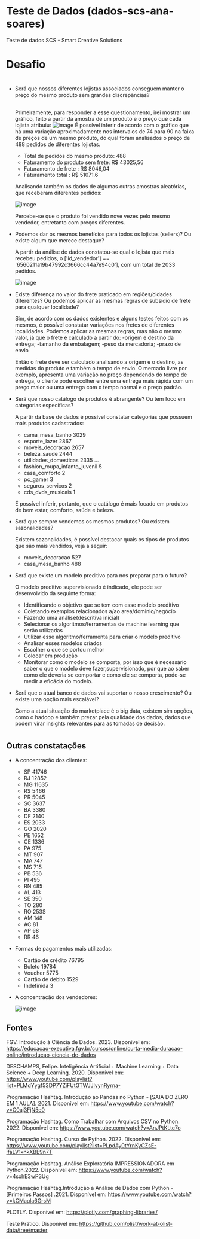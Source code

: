 # Teste de Dados (dados-scs-ana-soares)
Teste de dados SCS - Smart Creative Solutions
##
# Desafio 
#
* Será que nossos diferentes lojistas associados conseguem manter o preço do mesmo produto sem grandes discrepâncias?
  ##
    Primeiramente, para responder a esse questionamento, irei mostrar um gráfico, feito a partir da amostra de um produto e o  preço que cada lojista atribuiu:
   ![image](https://github.com/Yyfii/dados-scs-ana-soares/assets/125479516/d2fef7ba-a8c1-40eb-971f-140024d85f63)
  É possível inferir de acordo com o gráfico que há uma variação aproximadamente nos intervalos de 74 para 90 na faixa de preços de um mesmo produto, do qual foram analisados o preço de 488 pedidos de diferentes lojistas.
  
   - Total de pedidos do mesmo produto: 488
   - Faturamento do produto sem frete: R$ 43025,56
   - Faturamento de frete            : R$ 8046,04
   - Faturamento total               : R$ 51071.6

   
   Analisando também os dados de algumas outras amostras aleatórias, que receberam diferentes pedidos:
   
   ![image](https://github.com/Yyfii/dados-scs-ana-soares/assets/125479516/ec244a98-b9f4-4e60-86bf-40932b2eef17)

    Percebe-se que o produto foi vendido nove vezes pelo mesmo vendedor, entretanto com preços diferentes.
   
* Podemos dar os mesmos benefícios para todos os lojistas (sellers)? Ou existe algum que merece destaque?

  A partir da análise de dados constatou-se qual o lojista que mais recebeu pedidos, o ['id_vendedor'] == '6560211a19b47992c3666cc44a7e94c0'], com um total de 2033 pedidos.
  
  ![image](https://github.com/Yyfii/dados-scs-ana-soares/assets/125479516/d6599c44-57cb-4aaa-a601-9277570f713f)

* Existe diferença no valor do frete praticado em regiões/cidades diferentes? Ou podemos aplicar as mesmas regras de subsídio de frete para qualquer localidade?
  
   Sim, de acordo com os dados existentes e alguns testes feitos com os mesmos, é possível constatar variações nos fretes de diferentes localidades. Podemos aplicar as mesmas regras, mas não o mesmo valor, já que o frete é calculado a partir do:
    -origem e destino da entrega;
    -tamanho da embalagem;
    -peso da mercadoria;
    -prazo de envio
  
    Então o frete deve ser calculado analisando a origem e o destino, as medidas do produto e também o tempo de envio. O mercado livre por exemplo, apresenta uma variação no preço dependendo do tempo de entrega, o cliente pode escolher entre uma entrega mais rápida 
 com um preço maior ou uma entrega com o tempo normal e o preço padrão.

* Será que nosso catálogo de produtos é abrangente? Ou tem foco em categorias específicas?
   
   A partir da base de dados é possível constatar categorias que possuem mais produtos cadastrados:

    - cama_mesa_banho                3029
    - esporte_lazer                  2867
    - moveis_decoracao               2657
    - beleza_saude                   2444
    - utilidades_domesticas          2335
      ...
    - fashion_roupa_infanto_juvenil  5
    - casa_comforto                  2
    - pc_gamer                       3
    - seguros_servicos               2
    - cds_dvds_musicais              1

  É possível inferir, portanto, que o catálogo é mais focado em produtos de bem estar, comforto, saúde e beleza.
  

* Será que sempre vendemos os mesmos produtos? Ou existem sazonalidades?
  
  Existem sazonalidades, é possível destacar quais os tipos de produtos que são mais vendidos, veja a seguir:
    
  - moveis_decoracao   527 
  - casa_mesa_banho    488
    
* Será que existe um modelo preditivo para nos preparar para o futuro?
  
   O modelo preditivo  supervisionado é indicado, ele pode ser desenvolvido da seguinte forma:
  
    - Identificando o objetivo que se tem com esse modelo preditivo
    - Coletando exemplos relacionados a/ao area/dominio/negócio
    - Fazendo uma análise(descritiva inicial)
    - Selecionar os algoritmos/ferramentas de machine learning que serão utilizadas
    - Utilizar esse algoritmo/ferramenta para criar o modelo preditivo
    - Analisar esses modelos criados
    - Escolher o que se portou melhor
    - Colocar em produção
    - Monitorar como o modelo se comporta, por isso que é necessário saber o que o modelo deve fazer,supervisionado, por que ao saber como ele deveria se comportar e como ele se comporta, pode-se medir a eficácia do modelo.
 
      
* Será que o atual banco de dados vai suportar o nosso crescimento? Ou existe uma opção mais escalável?
  
   Como a atual situação do marketplace é o big data, existem sim opções, como o hadoop e também prezar pela  qualidade dos dados, dados que podem virar insights relevantes para as tomadas de decisão.

#
## Outras constatações

* A concentração dos clientes:

  - SP    41746
  - RJ    12852
  - MG    11635
  - RS     5466
  - PR     5045
  - SC     3637
  - BA     3380
  - DF     2140
  - ES     2033
  - GO     2020
  - PE     1652
  - CE     1336
  - PA      975
  - MT      907
  - MA      747
  - MS      715
  - PB      536
  - PI      495
  - RN      485
  - AL      413
  - SE      350
  - TO      280
  - RO      253S
  - AM      148
  - AC       81
  - AP       68
  - RR       46
  
* Formas de pagamentos mais utilizadas:
  
   - Cartão de crédito  76795
   - Boleto             19784
   - Voucher            5775
   - Cartão de debito   1529
   - Indefinida         3
     
* A concentração dos vendedores:

  ![image](https://github.com/Yyfii/dados-scs-ana-soares/assets/125479516/3e23dbd3-80fa-44d7-8181-2ba0250396d6)

## Fontes

FGV. Introdução à Ciência de Dados. 2023. Disponível em: https://educacao-executiva.fgv.br/cursos/online/curta-media-duracao-online/introducao-ciencia-de-dados

DESCHAMPS, Felipe. Inteligência Artificial + Machine Learning + Data Science + Deep Learning. 2020. Disponível em: https://www.youtube.com/playlist?list=PLMdYygf53DP7YZiFUtGTWJJlvynRyrna-

Programação Hashtag. Introdução ao Pandas no Python - [SAIA DO ZERO EM 1 AULA]. 2021. Disponível em: https://www.youtube.com/watch?v=C0aj3FjN5e0

Programação Hashtag. Como Trabalhar com Arquivos CSV no Python. 2022. Disponível em: https://www.youtube.com/watch?v=AnJPtKLtc7o

Programação Hashtag. Curso de Python. 2022. Disponível em: https://www.youtube.com/playlist?list=PLpdAy0tYrnKyCZsE-ifaLV1xnkXBE9n7T

Programação Hashtag. Análise Exploratória IMPRESSIONADORA em Python.2022. Disponível em: https://www.youtube.com/watch?v=4sxhE3wP3Ug

Programação Hashtag.Introdução a Análise de Dados com Python - [Primeiros Passos] .2021. Disponível em: https://www.youtube.com/watch?v=kCMaqla6GrsM

PLOTLY. Disponível em: https://plotly.com/graphing-libraries/

Teste Prático. Disponível em: https://github.com/olist/work-at-olist-data/tree/master

##

